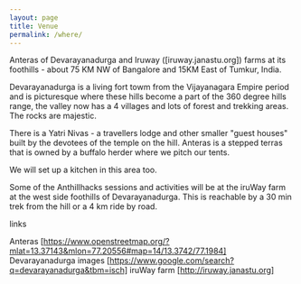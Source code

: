 ```yaml
---
layout: page
title: Venue
permalink: /where/
---
```


Anteras of Devarayanadurga and Iruway ([iruway.janastu.org]) farms at its foothills - about 75 KM NW of Bangalore and 15KM East of Tumkur, India.

Devarayanadurga is a living fort towm from the Vijayanagara Empire period and is picturesque where these hills become a part of the 360 degree hills range, the valley now has a 4 villages and lots of forest and trekking areas. The rocks are majestic.

There is a Yatri Nivas - a travellers lodge and other smaller "guest houses" built by the devotees of the temple on the hill. Anteras is a stepped terras that is owned by a buffalo herder where we pitch our tents.

We will set up a kitchen in this area too.

Some of the Anthillhacks sessions and activities will be at the iruWay farm at the west side foothills of Devarayanadurga. This is reachable by a 30 min trek from the hill or a 4 km ride by road.

links

Anteras [https://www.openstreetmap.org/?mlat=13.37143&mlon=77.20556#map=14/13.3742/77.1984]
Devarayanadurga images [https://www.google.com/search?q=devarayanadurga&tbm=isch]
iruWay farm [http://iruway.janastu.org]
